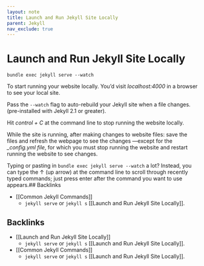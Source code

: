 ```yaml
---
layout: note
title: Launch and Run Jekyll Site Locally
parent: Jekyll
nav_exclude: true
---
```


# Launch and Run Jekyll Site Locally

```shell
bundle exec jekyll serve --watch
``` 
To start running your website locally. You’d visit *localhost:4000* in a browser to see your local site.

Pass the `--watch` flag to auto-rebuild your Jekyll site when a file changes. (pre-installed with Jekyll 2.1 or greater).

Hit *control + C* at the command line to stop running the website locally.

While the site is running, after making changes to website files: save the files and refresh the webpage to see the changes —except for the *_config.yml file*, for which you must stop running the website and restart running the website to see changes.

Typing or pasting in `bundle exec jekyll serve --watch` a lot? Instead, you can type the ↑ (up arrow) at the command line to scroll through recently typed commands; just press enter after the command you want to use appears.## Backlinks
* [[Common Jekyll Commands]]
	* `jekyll serve` or `jekyll s` [[Launch and Run Jekyll Site Locally]].

## Backlinks
* [[Launch and Run Jekyll Site Locally]]
	* `jekyll serve` or `jekyll s` [[Launch and Run Jekyll Site Locally]].
* [[Common Jekyll Commands]]
	* `jekyll serve` or `jekyll s` [[Launch and Run Jekyll Site Locally]].

